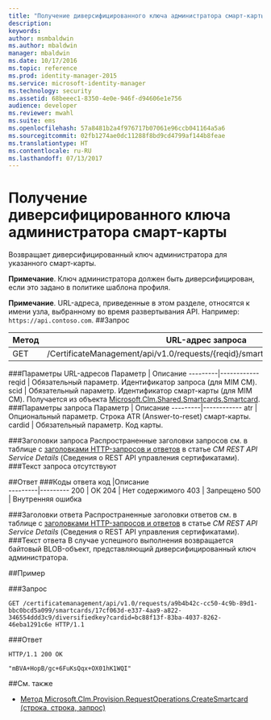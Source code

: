 ```yaml
---
title: "Получение диверсифицированного ключа администратора смарт-карты | Документация Майкрософт"
description: 
keywords: 
author: msmbaldwin
ms.author: mbaldwin
manager: mbaldwin
ms.date: 10/17/2016
ms.topic: reference
ms.prod: identity-manager-2015
ms.service: microsoft-identity-manager
ms.technology: security
ms.assetid: 68beeec1-8350-4e0e-946f-d94606e1e756
audience: developer
ms.reviewer: mwahl
ms.suite: ems
ms.openlocfilehash: 57a8481b2a4f976717b07061e96ccb041164a5a6
ms.sourcegitcommit: 02fb1274ae0dc11288f8bd9cd4799af144b8feae
ms.translationtype: HT
ms.contentlocale: ru-RU
ms.lasthandoff: 07/13/2017
---
```

# <a name="get-smartcard-diversified-admin-key"></a>Получение диверсифицированного ключа администратора смарт-карты
Возвращает диверсифицированный ключ администратора для указанного смарт-карты.

**Примечание**. Ключ администратора должен быть диверсифицирован, если это задано в политике шаблона профиля.

**Примечание**. URL-адреса, приведенные в этом разделе, относятся к имени узла, выбранному во время развертывания API. Например: `https://api.contoso.com`.
##<a name="request"></a>Запрос


Метод  |URL-адрес запроса  
---------|---------
GET     |/CertificateManagement/api/v1.0/requests/{reqid}/smartcards/{scid}/diversifiedkey

###<a name="url-parameters"></a>Параметры URL-адресов
Параметр | Описание
---------|------------
reqid | Обязательный параметр. Идентификатор запроса (для MIM CM).
scid | Обязательный параметр. Идентификатор смарт-карты (для MIM CM). Получается из объекта [Microsoft.Clm.Shared.Smartcards.Smartcard](http://msdn.microsoft.com/library/microsoft.clm.shared.smartcards.smartcard.aspx).
###<a name="query-parameters"></a>Параметры запроса
Параметр | Описание
---------|------------
atr | Опциональный параметр. Строка ATR (Answer-to-reset) смарт-карты.
cardid | Обязательный параметр. Код карты.

###<a name="request-headers"></a>Заголовки запроса
Распространенные заголовки запросов см. в таблице c [заголовками HTTP-запросов и ответов](certificate-management-rest-api-service-details.md#http-request-and-response-headers) в статье *CM REST API Service Details* (Сведения о REST API управления сертификатами).
###<a name="request-body"></a>Текст запроса
отсутствуют

##<a name="response"></a>Ответ
###<a name="response-codes"></a>Коды ответа
код  |Описание  
---------|---------
200     | ОК
204 | Нет содержимого
403 | Запрещено
500 | Внутренняя ошибка

###<a name="response-headers"></a>Заголовки ответа
Распространенные заголовки ответов см. в таблице с [заголовками HTTP-запросов и ответов](certificate-management-rest-api-service-details.md#http-request-and-response-headers) в статье *CM REST API Service Details* (Сведения о REST API управления сертификатами).
###<a name="response-body"></a>Текст ответа
В случае успешного выполнения возвращается байтовый BLOB-объект, представляющий диверсифицированный ключ администратора.

##<a name="example"></a>Пример

###<a name="request"></a>Запрос
```
GET /certificatemanagement/api/v1.0/requests/a9b4b42c-cc50-4c9b-89d1-bbc0bcd5a099/smartcards/17cf063d-e337-4aa9-a822-346554ddd3c9/diversifiedkey?cardid=bc88f13f-83ba-4037-8262-46eba1291c6e HTTP/1.1
```
###<a name="response"></a>Ответ
```
HTTP/1.1 200 OK

"mBVA+HopB/gc+6FuKsQqx+OX01hK1WQI"
```       
##<a name="see-also"></a>См. также

- [Метод Microsoft.Clm.Provision.RequestOperations.CreateSmartcard (строка, строка, запрос)](https://msdn.microsoft.com/library/windows/desktop/bb456812.aspx)
